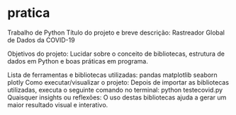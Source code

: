 # pratica
Trabalho de Python
Título do projeto e breve descrição:  Rastreador Global de Dados da COVID-19

Objetivos do projeto:
Lucidar sobre o conceito de bibliotecas, estrutura de dados em Python e boas práticas em programa.

Lista de ferramentas e bibliotecas utilizadas:
pandas
matplotlib
seaborn
plotly
Como executar/visualizar o projeto:
Depois de importar as bibliotecas utilizadas, executa o seguinte comando no terminal:
python testecovid.py
Quaisquer insights ou reflexões:
O uso destas bibliotecas ajuda a gerar um maior resultado visual e interativo.
